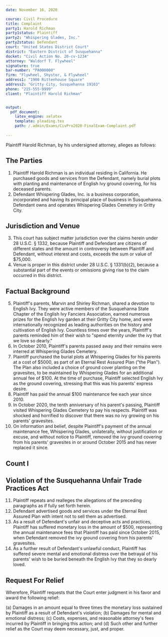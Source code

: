 ```yaml
---
date: November 16, 2020

course: Civil Procedure 
title: Complaint 
party1: Harold Richman
party1status: Plaintiff
party2: "Whispering Glades, Inc."
party2status: Defendant
court: "United States District Court"
district: "Eastern District of Susquehanna" 
docket: "Civil Action No. 20-cv-1234" 
attorney: "Waldorf T. Flywheel" 
signature: true 
bar-number: "PA000000"
firm: "Flywheel, Shyster, & Flywheel"
address1: "1900 Rittenhouse Square" 
address2: "Gritty City, Susquehanna 19103"
phone: "215-555-9999" 
client: "Plaintiff Harold Richman"


output: 
  pdf_document:
    latex_engine: xelatex
    template: pleading.tex
    path: /.admin/Exams/CivPro2020-FinalExam-Complaint.pdf
    
---
```


Plaintiff Harold Richman, by his undersigned attorney, alleges as follows: 

## The Parties

1. Plaintiff Harold Richman is an individual residing in California. He purchased goods and services from the Defendant, namely burial plots with planting and maintenance of English Ivy ground covering, for his deceased parents. 
2. Defendant Whispering Glades, Inc. is a business corporation, incorporated and having its principal place of business in Susquehanna. Defendant owns and operates Whispering Glades Cemetery in Gritty City. 

## Jurisdiction and Venue

3. This court has subject matter jurisdiction over the claims herein under 28 U.S.C. § 1332, because Plaintiff and Defendant are citizens of different states and the amount in controversy between Plaintiff and Defendant, without interest and costs, exceeds the sum or value of $75,000. 
4. Venue is proper in this district under 28 U.S.C. § 1331(b)(2), because a substantial part of the events or omissions giving rise to the claim occurred in this district. 

## Factual Background

5. Plaintiff's parents, Marvin and Shirley Richman, shared a devotion to English Ivy. They were active members of the Susquehanna State Chapter of the English Ivy Fanciers Association, earned numerous prizes for the English Ivy garden at their Gritty City home, and were internationally recognized as leading authorities on the history and cultivation of English Ivy. Countless times over the years, Plaintiff's parents reminded him of their wish to "spend eternity under the ivy that we love so dearly."
6. In October 2010, Plaintiff's parents passed away and their remains were interred at Whispering Glades Cemetery. 
7. Plaintiff purchased the burial plots at Whispering Glades for his parents at a cost of $5000, as part of an Eternal Rest Assured Plan ("the Plan"). The Plan also included a choice of ground cover planting on the gravesites, to be maintained by Whispering Glades for an additional annual fee of $100. At the time of purchase, Plaintiff selected English Ivy as the ground covering, stressing that this was his parents' express desire. 
8. Plaintiff has paid the annual $100 maintenance fee each year since 2010. 
9. In October 2020, the tenth anniversary of his parent's passing, Plaintiff visited Whispering Glades Cemetery to pay his respects. Plaintiff was shocked and horrified to discover that there was no ivy growing on his parents' gravesites. 
10. On information and belief, despite Plaintiff's payment of the annual maintenance fee, Whispering Glades, unilaterally, without justification or excuse, and without notice to Plaintiff, removed the ivy ground covering from his parents' gravesites in or around October 2015 and has never replaced it since. 

## Count I
## Violation of the Susquehanna Unfair Trade Practices Act

11. Plaintiff repeats and realleges the allegations of the preceding paragraphs as if fully set forth herein. 
12. Defendant advertised goods and services under the Eternal Rest Assured Plan with intent not to sell them as advertised. 
13. As a result of Defendant's unfair and deceptive acts and practices, Plaintiff has suffered monetary loss in the amount of $500, representing the annual maintenance fees that Plaintiff has paid since October 2015, when Defendant removed the ivy ground covering from his parents' gravesites. 
14. As a further result of Defendant's unlawful conduct, Plaintiff has suffered severe mental and emotional distress over the betrayal of his parents' wish to be buried beneath the English Ivy that they so dearly loved. 

## Request For Relief

Wherefore, Plaintiff requests that the Court enter judgment in his favor and award the following relief: 

(a) Damages in an amount equal to three times the monetary loss sustained by Plaintiff as a result of Defendant's violation;
(b) Damages for mental and emotional distress;
(c) Costs, expenses, and reasonable attorney's fees incurred by Plaintiff in bringing this action; and 
(d) Such other and further relief as the Court may deem necessary, just, and proper. 